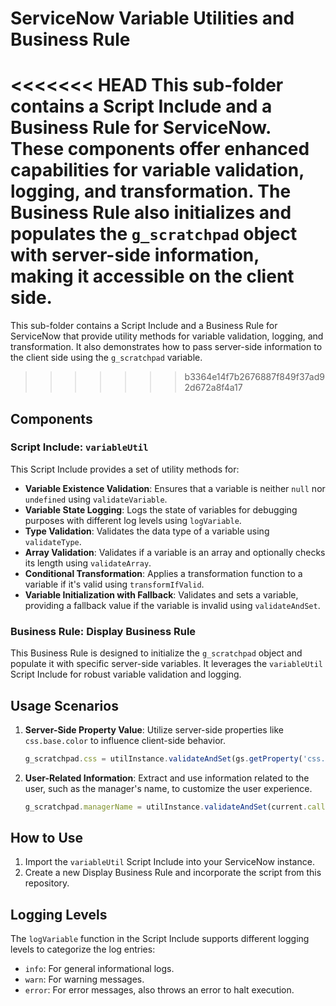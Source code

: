 # ServiceNow Variable Utilities and Business Rule

<<<<<<< HEAD
This sub-folder contains a Script Include and a Business Rule for ServiceNow. These components offer enhanced capabilities for variable validation, logging, and transformation. The Business Rule also initializes and populates the `g_scratchpad` object with server-side information, making it accessible on the client side.
=======
This sub-folder contains a Script Include and a Business Rule for ServiceNow that provide utility methods for variable validation, logging, and transformation. It also demonstrates how to pass server-side information to the client side using the `g_scratchpad` variable.
>>>>>>> b3364e14f7b2676887f849f37ad92d672a8f4a17

## Components

### Script Include: `variableUtil`

This Script Include provides a set of utility methods for:

- **Variable Existence Validation**: Ensures that a variable is neither `null` nor `undefined` using `validateVariable`.
- **Variable State Logging**: Logs the state of variables for debugging purposes with different log levels using `logVariable`.
- **Type Validation**: Validates the data type of a variable using `validateType`.
- **Array Validation**: Validates if a variable is an array and optionally checks its length using `validateArray`.
- **Conditional Transformation**: Applies a transformation function to a variable if it's valid using `transformIfValid`.
- **Variable Initialization with Fallback**: Validates and sets a variable, providing a fallback value if the variable is invalid using `validateAndSet`.

### Business Rule: Display Business Rule

This Business Rule is designed to initialize the `g_scratchpad` object and populate it with specific server-side variables. It leverages the `variableUtil` Script Include for robust variable validation and logging.

## Usage Scenarios

1. **Server-Side Property Value**: Utilize server-side properties like `css.base.color` to influence client-side behavior.
    ```javascript
    g_scratchpad.css = utilInstance.validateAndSet(gs.getProperty('css.base.color'));
    ```

2. **User-Related Information**: Extract and use information related to the user, such as the manager's name, to customize the user experience.
    ```javascript
    g_scratchpad.managerName = utilInstance.validateAndSet(current.caller_id.manager.getDisplayValue());
    ```

## How to Use

1. Import the `variableUtil` Script Include into your ServiceNow instance.
2. Create a new Display Business Rule and incorporate the script from this repository.

## Logging Levels

The `logVariable` function in the Script Include supports different logging levels to categorize the log entries:
- `info`: For general informational logs.
- `warn`: For warning messages.
- `error`: For error messages, also throws an error to halt execution.
